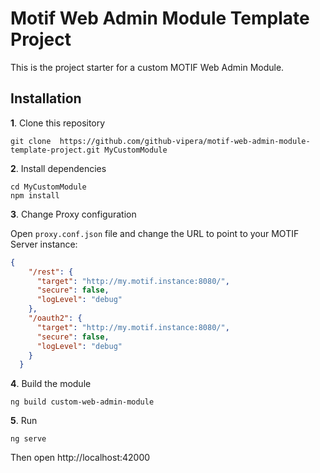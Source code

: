# Motif Web Admin Module Template Project

This is the project starter for a custom MOTIF Web Admin Module.

## Installation

<strong>1</strong>. Clone this repository

```terminal
git clone  https://github.com/github-vipera/motif-web-admin-module-template-project.git MyCustomModule
```

<strong>2</strong>. Install dependencies

```terminal
cd MyCustomModule
npm install
```

<strong>3</strong>. Change Proxy configuration

Open ```proxy.conf.json``` file and change the URL to point to your MOTIF Server instance:

```json
{
    "/rest": {
      "target": "http://my.motif.instance:8080/",
      "secure": false,
      "logLevel": "debug"
    },
    "/oauth2": {
      "target": "http://my.motif.instance:8080/",
      "secure": false,
      "logLevel": "debug"
    }
  }
```

<strong>4</strong>. Build the module

```terminal
ng build custom-web-admin-module
```

<strong>5</strong>. Run

```terminal
ng serve
```

Then open http://localhost:42000





